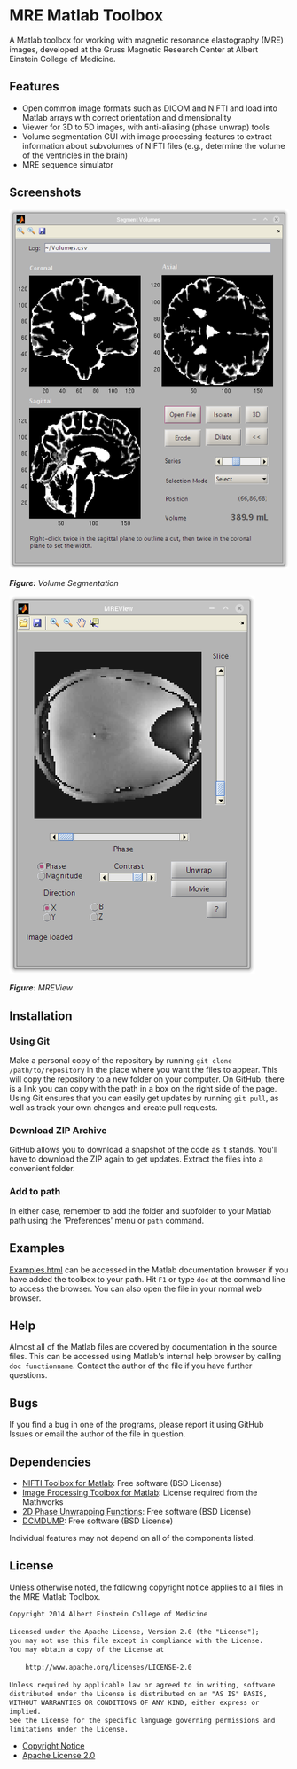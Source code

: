 # MRE Matlab Toolbox

A Matlab toolbox for working with magnetic resonance elastography (MRE) images, developed at the Gruss Magnetic Research Center at Albert Einstein College of Medicine.

## Features

- Open common image formats such as DICOM and NIFTI and load into Matlab arrays with correct orientation and dimensionality
- Viewer for 3D to 5D images, with anti-aliasing (phase unwrap) tools
- Volume segmentation GUI with image processing features to extract information about subvolumes of NIFTI files (e.g., determine the volume of the ventricles in the brain)
- MRE sequence simulator

## Screenshots

![volume segmentation gui](examples/html/segmentvolumes.png)

_**Figure:** Volume Segmentation_

![mreview gui](examples/html/mreview.png)

_**Figure:** MREView_

## Installation

### Using Git

Make a personal copy of the repository by running `git clone /path/to/repository` in the place where you want the files to appear. This will copy the repository to a new folder on your computer. On GitHub, there is a link you can copy with the path in a box on the right side of the page. Using Git ensures that you can easily get updates by running `git pull`, as well as track your own changes and create pull requests.

### Download ZIP Archive

GitHub allows you to download a snapshot of the code as it stands. You'll have to download the ZIP again to get updates. Extract the files into a convenient folder.

### Add to path

In either case, remember to add the folder and subfolder to your Matlab path using the 'Preferences' menu or `path` command.

## Examples

[Examples.html](examples/html/examples.html) can be accessed in the Matlab documentation browser if you have added the toolbox to your path. Hit `F1` or type `doc` at the command line to access the browser. You can also open the file in your normal web browser.

## Help

Almost all of the Matlab files are covered by documentation in the source files. This can be accessed using Matlab's internal help browser by calling `doc functionname`. Contact the author of the file if you have further questions.

## Bugs

If you find a bug in one of the programs, please report it using GitHub Issues or email the author of the file in question.

## Dependencies

- [NIFTI Toolbox for Matlab][niftitoolbox]: Free software (BSD License)
- [Image Processing Toolbox for Matlab][imageprocessing]: License required from the Mathworks
- [2D Phase Unwrapping Functions][phaseunwrap]: Free software (BSD License)
- [DCMDUMP][dcmdump]: Free software (BSD License)

[niftitoolbox]:http://www.mathworks.com/matlabcentral/fileexchange/8797-tools-for-nifti-and-analyze-image/content/NIfTI_20140122.zip
[imageprocessing]:http://www.mathworks.com/products/image/
[phaseunwrap]:http://www.mathworks.com/matlabcentral/fileexchange/29497-goldsteinunwrap2d-r1
[dcmdump]:http://support.dcmtk.org/docs/dcmdump.html

Individual features may not depend on all of the components listed.

## License

Unless otherwise noted, the following copyright notice applies to all files in the MRE Matlab Toolbox.

```
Copyright 2014 Albert Einstein College of Medicine

Licensed under the Apache License, Version 2.0 (the "License");
you may not use this file except in compliance with the License.
You may obtain a copy of the License at

    http://www.apache.org/licenses/LICENSE-2.0

Unless required by applicable law or agreed to in writing, software
distributed under the License is distributed on an "AS IS" BASIS,
WITHOUT WARRANTIES OR CONDITIONS OF ANY KIND, either express or implied.
See the License for the specific language governing permissions and
limitations under the License.
```

- [Copyright Notice](NOTICE.txt)
- [Apache License 2.0](LICENSE.txt)
